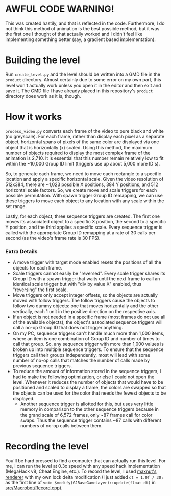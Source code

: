 # AWFUL CODE WARNING!
This was created hastily, and that is reflected in the code. Furthermore, I do not think this method of animation is the best possible method, but it was the first one I thought of that actually worked and I didn't feel like implementing something better (say, a gradient based implementation).

# Building the level
Run `create_level.py` and the level should be written into a GMD file in the `product` directory. Almost certainly due to some error on my own part, this level won't actually work unless you open it in the editor and then exit and save it. The GMD file I have already placed in this repository's `product` directory does work as it is, though.

# How it works

`process_video.py` converts each frame of the video to pure black and white (no greyscale). For each frame, rather than display each pixel as a separate object, horizontal spans of pixels of the same color are displayed via one object that is horizontally (x) scaled. Using this method, the maximum number of objects required to display the most complex frame of the animation is 2,710. It is essential that this number remain relatively low to fit within the ~10,000 Group ID limit (triggers use up about 5,000 more ID's).

So, to generate each frame, we need to move each rectangle to a specific location and apply a specific horizontal scale. Given the video resolution of 512x384, there are ~1,023 possible X positions, 384 Y positions, and 512 horizontal scale factors. So, we create move and scale triggers for each possible permutation. With spawn trigger Group ID remapping, we can use these triggers to move each object to any location with any scale within the set range.

Lastly, for each object, three sequence triggers are created. The first one moves its associated object to a specific X position, the second to a specific Y position, and the third applies a specific scale. Every sequence trigger is called with the appropriate Group ID remapping at a rate of 30 calls per second (as the video's frame rate is 30 FPS).

### Extra Details

* A move trigger with target mode enabled resets the positions of all the objects for each frame.
* Scale triggers cannot easily be "reversed". Every scale trigger shares its Group ID with a spawn trigger that waits until the next frame to call an identical scale trigger but with "div by value X" enabled, thus "reversing" the first scale.
* Move triggers only accept integer offsets, so the objects are actually moved with follow triggers. The follow triggers cause the objects to follow two dummy objects: one that moves horizontally and the other vertically, each 1 unit in the positive direction on the respective axis.
* If an object is not needed in a specific frame (most frames do not use all of the available objects), the object's associated sequence triggers will call a no-op Group ID that does not trigger anything.
* On my PC, sequence triggers can't handle much more than 1,000 items, where an item is one combination of Group ID and number of times to call that group. So, any sequence trigger with more than 1,000 values is broken up into multiple sequence triggers. To ensure that the sequence triggers call their groups independently, most will lead with some number of no-op calls that matches the number of calls made by previous sequence triggers.
* To reduce the amount of information stored in the sequence triggers, I had to make the following optimization, or else I could not open the level. Whenever it reduces the number of objects that would have to be positioned and scaled to display a frame, the colors are swapped so that the objects can be used for the color that needs the fewest objects to be displayed.
    - Another sequence trigger is allotted for this, but uses very little memory in comparison to the other sequence triggers because in the grand scale of 6,572 frames, only ~87 frames call for color swaps. Thus the sequence trigger contains ~87 calls with different numbers of no-op calls between them.

# Recording the level

You'll be hard pressed to find a computer that can actually run this level. For me, I can run the level at 0.3x speed with any speed hack implementation (MegaHack v8, Cheat Engine, etc.). To record the level, I used [maxnut's renderer](https://github.com/maxnut/GDMegaOverlay) with my own lock delta modification (I just added `dt = 1.0f / 30;` as the first line of `void $modify(GJBaseGameLayer)::update(float dt)` in [src/Macrobot/Record.cpp](https://github.com/maxnut/GDMegaOverlay/blob/geode/src/Macrobot/Record.cpp)).
